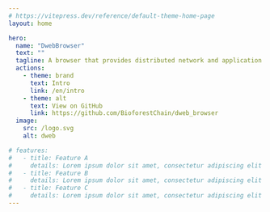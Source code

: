 ```yaml
---
# https://vitepress.dev/reference/default-theme-home-page
layout: home

hero:
  name: "DwebBrowser"
  text: ""
  tagline: A browser that provides distributed network and application attachment.。
  actions:
    - theme: brand
      text: Intro
      link: /en/intro
    - theme: alt
      text: View on GitHub
      link: https://github.com/BioforestChain/dweb_browser
  image:
    src: /logo.svg
    alt: dweb

# features:
#   - title: Feature A
#     details: Lorem ipsum dolor sit amet, consectetur adipiscing elit
#   - title: Feature B
#     details: Lorem ipsum dolor sit amet, consectetur adipiscing elit
#   - title: Feature C
#     details: Lorem ipsum dolor sit amet, consectetur adipiscing elit
---
```


